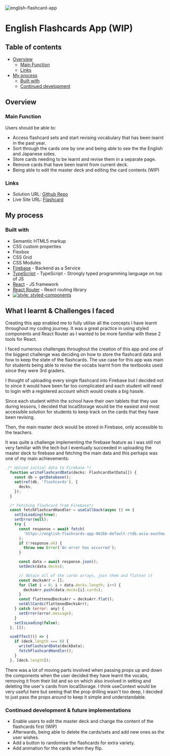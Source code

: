 ![english-flashcard-app](./screenshots/homepage-desktop.PNG)

# English Flashcards App (WIP)

## Table of contents

- [Overview](#overview)
  - [Main Function](#main-function)
  - [Links](#links)
- [My process](#my-process)
  - [Built with](#built-with)
  - [Continued development](#continued-development)

## Overview

### Main Function

Users should be able to:
- Access flashcard sets and start revising vocabulary that has been learnt in the past year. 
- Sort through the cards one by one and being able to see the the English and Japanese sides.
- Store cards needing to be learnt and revise them in a separate page.
- Remove cards that have been learnt from current deck.
- Being able to edit the master deck and editing the card contents (WIP)

### Links

- Solution URL: [Github Repo](https://github.com/kebin20/english-flashcards-app)
- Live Site URL: [Flashcard](https://english-flashcard.netlify.app/)

## My process

### Built with

- Semantic HTML5 markup
- CSS custom properties
- Flexbox
- CSS Grid
- CSS Modules
- [Firebase](https://firebase.google.com/) - Backend as a Service
- [TypeScript](https://www.typescriptlang.org/) - TypeScript - Strongly typed programming language on top of JS
- [React](https://reactjs.org/) - JS framework
- [React Router](https://reactrouter.com/en/main) - React routing library
- [![style: styled-components](https://img.shields.io/badge/style-%F0%9F%92%85%20styled--components-orange.svg?colorB=daa357&colorA=db748e)](https://github.com/styled-components/styled-components)

## What I learnt & Challenges I faced

Creating this app enabled me to fully utilise all the concepts I have learnt throughout my coding journey. It was a great practice in using styled components and React Router as I wanted to be more familiar with these 2 tools for React. 

I faced numerous challenges throughout the creation of this app and one of the biggest challenge was deciding on how to store the flashcard data and how to keep the state of the flashcards. The use case for this app was main for students being able to revise the vocabs learnt from the textbooks used since they were 3rd graders. 

I thought of uploading every single flashcard into Firebase but I decided not to since it would have been far too complicated and each student will need to login with a registered account which would create a big hassle. 

Since each student within the school have their own tablets that they use during lessons, I decided that localStorage would be the easiest and most accessible solution for students to keep track on the cards that they have been revising. 

Then, the main master deck would be stored in Firebase, only accessible to the teachers. 

It was quite a challenge implementing the firebase feature as I was still not very familiar with the tech but I eventually succeeded in uploading the master deck to firebase and fetching the main data and this perhaps was one of my main achievements:

```jsx
 /* Upload initial data to Firebase */
  function writeFlashcardData(decks: FlashcardSetData[]) {
    const db = getDatabase();
    set(ref(db, 'flashcards'), {
      decks,
    });
  }

  /* Fetching flashcard from Firebase*/
  const fetchFlashcardHandler = useCallback(async () => {
    setIsLoading(true);
    setError(null);
    try {
      const response = await fetch(
        'https://english-flashcards-app-962bb-default-rtdb.asia-southeast1.firebasedatabase.app/flashcards.json'
      );
      if (!response.ok) {
        throw new Error('An error has occurred');
      }

      const data = await response.json();
      setDeck(data.decks);

      // Obtain all of the cards arrays, join them and flatten it
      const decksArr = [];
      for (let i = 0; i < data.decks.length; i++) {
        decksArr.push(data.decks[i].cards);
      }
      const flattenedDecksArr = decksArr.flat();
      setAllCards(flattenedDecksArr);
    } catch (error: any) {
      setError(error.message);
    }
    setIsLoading(false);
  }, []);

  useEffect(() => {
    if (deck.length === 0) {
      writeFlashcardData(deckData);
      fetchFlashcardHandler();
    }
  }, [deck.length]);
  ```

There was a lot of moving parts involved when passing props up and down the components when the user decided they have learnt the vocabs, removing it from their list and so on which also involved in setting and deleting the user's cards from localStorage. I think useContext would be very useful here but seeing that the prop drilling wasn't too deep, I decided to just pass the props around to keep it simple and understandable. 

### Continued development & future implementations

- Enable users to edit the master deck and change the content of the flashcards first (WIP)
 - Afterwards, being able to delete the cards/sets and add new ones as the user wishes.
- Add a button to randomise the flashcards for extra variety.
- Add animation for the cards when they flip. 